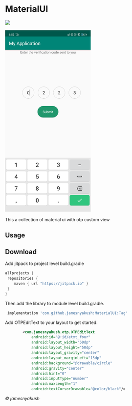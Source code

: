 # MaterialUI


[![](https://jitpack.io/v/jamesnyakush/MaterialUI.svg)](https://jitpack.io/#jamesnyakush/MaterialUI)


<img src="https://github.com/jamesnyakush/MaterialUI/blob/master/photos/otp.png" width="280"/> 

This a collection of material ui with otp custom view

## Usage



## Download

Add jitpack to project level build.gradle

```groovy
allprojects {
 repositories {
    maven { url "https://jitpack.io" }
 }
}
```

Then add the library to module level build.gradle.
```groovy
 implementation 'com.github.jamesnyakush:MaterialUI:Tag'
```

Add OTPEditText to your layout to get started.

```xml
        <com.jamesnyakush.otp.OTPEditText
            android:id="@+id/etxt_four"
            android:layout_width="50dp"
            android:layout_height="50dp"
            android:layout_gravity="center"
            android:layout_marginLeft="15dp"
            android:background="@drawable/circle"
            android:gravity="center"
            android:hint="0"
            android:inputType="number"
            android:maxLength="1"
            android:textCursorDrawable="@color/black"/>
``` 


<i>&copy; jamesnyakush</i>

